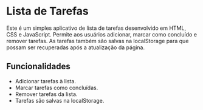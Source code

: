# Lista de Tarefas

Este é um simples aplicativo de lista de tarefas desenvolvido em HTML, CSS e JavaScript. Permite aos usuários adicionar, marcar como concluído e remover tarefas. As tarefas também são salvas na localStorage para que possam ser recuperadas após a atualização da página.

## Funcionalidades

- Adicionar tarefas à lista.
- Marcar tarefas como concluídas.
- Remover tarefas da lista.
- Tarefas são salvas na localStorage.

